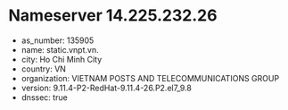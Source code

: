 # Nameserver 14.225.232.26

* as_number: 135905
* name: static.vnpt.vn.
* city: Ho Chi Minh City
* country: VN
* organization: VIETNAM POSTS AND TELECOMMUNICATIONS GROUP
* version: 9.11.4-P2-RedHat-9.11.4-26.P2.el7_9.8
* dnssec: true
